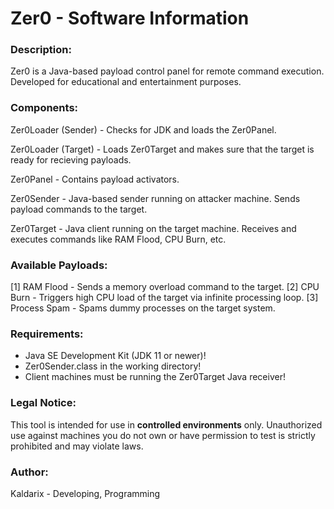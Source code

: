  #                            Zer0 - Software Information

### Description:
   Zer0 is a Java-based payload control panel for remote command execution.
   Developed for educational and entertainment purposes.

### Components:
   Zer0Loader (Sender)  - Checks for JDK and loads the Zer0Panel.

   Zer0Loader (Target)  - Loads Zer0Target and makes sure that the target is
                        ready for recieving payloads.

   Zer0Panel  - Contains payload activators.

   Zer0Sender  - Java-based sender running on attacker machine.
                  Sends payload commands to the target.

   Zer0Target  - Java client running on the target machine.
                  Receives and executes commands like RAM Flood, CPU Burn, etc.


### Available Payloads:
   [1] RAM Flood     - Sends a memory overload command to the target.
   [2] CPU Burn      - Triggers high CPU load of the target via infinite processing loop.
   [3] Process Spam  - Spams dummy processes on the target system.

### Requirements:
   - Java SE Development Kit (JDK 11 or newer)!
   - Zer0Sender.class in the working directory!
   - Client machines must be running the Zer0Target Java receiver!

### Legal Notice:
   This tool is intended for use in **controlled environments** only.
   Unauthorized use against machines you do not own or have permission to test
   is strictly prohibited and may violate laws.


### Author:
  Kaldarix - Developing, Programming
